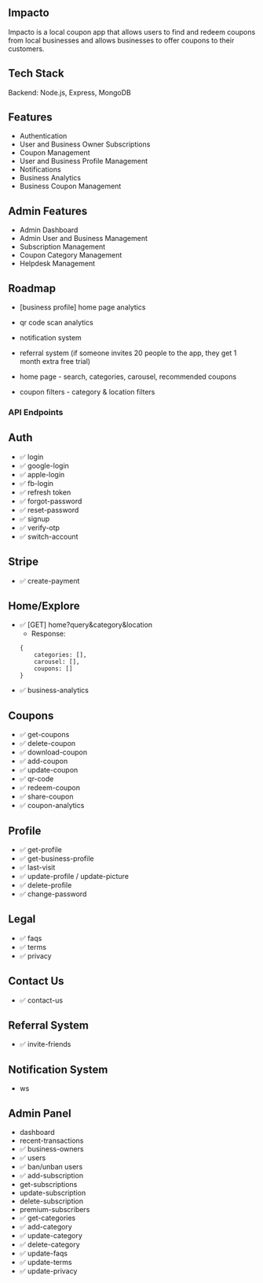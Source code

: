 ## Impacto
Impacto is a local coupon app that allows users to find and redeem coupons from local businesses and allows businesses to offer coupons to their customers.

## Tech Stack
Backend: Node.js, Express, MongoDB

## Features
- Authentication
- User and Business Owner Subscriptions
- Coupon Management
- User and Business Profile Management
- Notifications
- Business Analytics
- Business Coupon Management

## Admin Features
- Admin Dashboard
- Admin User and Business Management
- Subscription Management
- Coupon Category Management
- Helpdesk Management


## Roadmap
- [business profile] home page analytics
- qr code scan analytics
- notification system
- referral system (if someone invites 20 people to the app, they get 1 month extra free trial)

- home page - search, categories, carousel, recommended coupons
- coupon filters - category & location filters


### API Endpoints

## Auth
- ✅ login
- ✅ google-login
- ✅ apple-login
- ✅ fb-login
- ✅ refresh token
- ✅ forgot-password
- ✅ reset-password
- ✅ signup
- ✅ verify-otp
- ✅ switch-account

## Stripe
- ✅ create-payment

## Home/Explore
- ✅ [GET] home?query&category&location
    - Response: 
    ```
    {
        categories: [],
        carousel: [],
        coupons: []
    }
    ```
- ✅ business-analytics

## Coupons
- ✅ get-coupons
- ✅ delete-coupon
- ✅ download-coupon
- ✅ add-coupon
- ✅ update-coupon
- ✅ qr-code
- ✅ redeem-coupon
- ✅ share-coupon
- ✅ coupon-analytics

## Profile
- ✅ get-profile
- ✅ get-business-profile
- ✅ last-visit
- ✅ update-profile / update-picture
- ✅ delete-profile
- ✅ change-password

## Legal
- ✅ faqs
- ✅ terms
- ✅ privacy

## Contact Us
- ✅ contact-us

## Referral System
- ✅ invite-friends

## Notification System
- ws

## Admin Panel
- dashboard
- recent-transactions
- ✅ business-owners
- ✅ users
- ✅ ban/unban users
- ✅ add-subscription
- get-subscriptions
- update-subscription
- delete-subscription
- premium-subscribers
- ✅ get-categories
- ✅ add-category
- ✅ update-category
- ✅ delete-category
- ✅ update-faqs
- ✅ update-terms
- ✅ update-privacy


